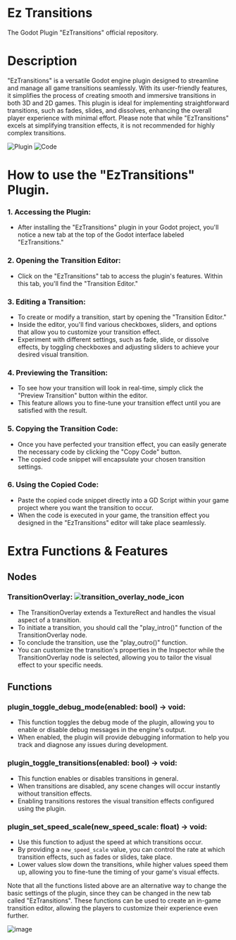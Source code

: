 # Ez Transitions
The Godot Plugin "EzTransitions" official repository.

# Description
"EzTransitions" is a versatile Godot engine plugin designed to streamline and manage all game transitions seamlessly. With its user-friendly features, it simplifies the process of creating smooth and immersive transitions in both 3D and 2D games. This plugin is ideal for implementing straightforward transitions, such as fades, slides, and dissolves, enhancing the overall player experience with minimal effort.
Please note that while "EzTransitions" excels at simplifying transition effects, it is not recommended for highly complex transitions.

![Plugin](https://github.com/LucasBr003/ez-transitions/assets/94023123/9e7e1900-30a8-4894-b5f2-aac0cf38978c)
![Code](https://github.com/LucasBr003/ez-transitions/assets/94023123/7426ff12-6720-475a-89b9-b3045912e003)


# How to use the "EzTransitions" Plugin.

### 1. Accessing the Plugin:
+ After installing the "EzTransitions" plugin in your Godot project, you'll notice a new tab at the top of the Godot interface labeled "EzTransitions."

### 2. Opening the Transition Editor:
+ Click on the "EzTransitions" tab to access the plugin's features. Within this tab, you'll find the "Transition Editor."

### 3. Editing a Transition:
+ To create or modify a transition, start by opening the "Transition Editor."
+ Inside the editor, you'll find various checkboxes, sliders, and options that allow you to customize your transition effect.
+ Experiment with different settings, such as fade, slide, or dissolve effects, by toggling checkboxes and adjusting sliders to achieve your desired visual transition.

### 4. Previewing the Transition:
+ To see how your transition will look in real-time, simply click the "Preview Transition" button within the editor.
+ This feature allows you to fine-tune your transition effect until you are satisfied with the result.

### 5. Copying the Transition Code:
+ Once you have perfected your transition effect, you can easily generate the necessary code by clicking the "Copy Code" button.
+ The copied code snippet will encapsulate your chosen transition settings.

### 6. Using the Copied Code:
+ Paste the copied code snippet directly into a GD Script within your game project where you want the transition to occur.
+ When the code is executed in your game, the transition effect you designed in the "EzTransitions" editor will take place seamlessly.

# Extra Functions & Features
## Nodes
### TransitionOverlay: ![transition_overlay_node_icon](https://github.com/LucasBr003/ez-transitions/assets/94023123/17a6c345-2af3-4bb1-bf88-52b284bb2cfb)
+ The TransitionOverlay extends a TextureRect and handles the visual aspect of a transition.
+ To initiate a transition, you should call the "play_intro()" function of the TransitionOverlay node.
+ To conclude the transition, use the "play_outro()" function.
+ You can customize the transition's properties in the Inspector while the TransitionOverlay node is selected, allowing you to tailor the visual effect to your specific needs.

## Functions
### plugin_toggle_debug_mode(enabled: bool) -> void:
+ This function toggles the debug mode of the plugin, allowing you to enable or disable debug messages in the engine's output.
+ When enabled, the plugin will provide debugging information to help you track and diagnose any issues during development.

### plugin_toggle_transitions(enabled: bool) -> void:
+ This function enables or disables transitions in general.
+ When transitions are disabled, any scene changes will occur instantly without transition effects.
+ Enabling transitions restores the visual transition effects configured using the plugin.

### plugin_set_speed_scale(new_speed_scale: float) -> void:
+ Use this function to adjust the speed at which transitions occur.
+ By providing a `new_speed_scale` value, you can control the rate at which transition effects, such as fades or slides, take place.
+ Lower values slow down the transitions, while higher values speed them up, allowing you to fine-tune the timing of your game's visual effects.

Note that all the functions listed above are an alternative way to change the basic settings of the plugin, since they can be changed in the new tab called "EzTransitions".
These functions can be used to create an in-game transition editor, allowing the players to customize their experience even further.

![image](https://github.com/LucasBr003/ez-transitions/assets/94023123/d4dea66e-81e7-4895-8d28-9ee8824c1e77)
